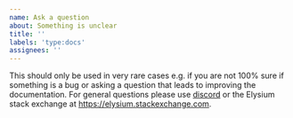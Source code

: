 ```yaml
---
name: Ask a question
about: Something is unclear
title: ''
labels: 'type:docs'
assignees: ''
---
```


This should only be used in very rare cases e.g. if you are not 100% sure if something is a bug or asking a question that leads to improving the documentation. For general questions please use [discord](https://discord.gg/nthXNEv) or the Elysium stack exchange at https://elysium.stackexchange.com.
